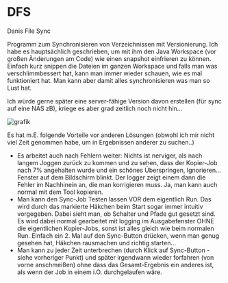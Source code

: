 # DFS
Danis File Sync

Programm zum Synchronisieren von Verzeichnissen mit Versionierung.
Ich habe es hauptsächlich geschrieben, um mit ihm den Java Workspace (vor großen Änderungen am Code) wie einen snapshot einfrieren zu können.
Einfach kurz snippen die Dateien im ganzen Workspace und falls man was verschlimmbessert hat,
kann man immer wieder schauen, wie es mal funktioniert hat.
Man kann aber damit alles synchronisieren was man so Lust hat.

Ich würde gerne später eine server-fähige Version davon erstellen (für sync auf eine NAS zB), kriege es aber grad zeitlich noch nicht hin...


![grafik](https://user-images.githubusercontent.com/56628625/146671836-968f694f-3e23-407b-b619-29ba93932946.png)

Es hat m.E. folgende Vorteile vor anderen Lösungen (obwohl ich mir nicht viel Zeit genommen habe, um in Ergebnissen anderer zu suchen..)
- Es arbeitet auch nach Fehlern weiter: Nichts ist nerviger, als nach langem Joggen zurück zu kommen und zu sehen, dass der Kopier-Job nach 7% angehalten wurde und ein schönes Überspringen, Ignorieren... Fenster auf dem Bildschirm blinkt. Der logger zeigt einem dann die Fehler im Nachhinein an, die man korrigieren muss. Ja, man kann auch normal mit dem Tool kopieren.
- Man kann den Sync-Job Testen lassen VOR dem eigentlich Run. Das wird durch das markierte Häkchen beim Start sogar immer intuitiv vorgegeben. Dabei sieht man, ob Schalter und Pfade gut gesetzt sind. Es wird dabei normal gearbeitet mit logging im Ausgabefenster OHNE die eigentlichen Kopier-Jobs, sonst ist alles gleich wie beim normalen Run. Einfach ein 2. Mal auf den Sync-Button drücken, wenn man genug gesehen hat, Häkchen rausmachen und richtig starten...
-  Man kann zu jeder Zeit unterbrechen (durch Klick auf Sync-Button - siehe vorheriger Punkt) und später irgendwann wieder forfahren (von vorne anschmeißen) ohne dass das Gesamt-Ergebnis ein anderes ist, als wenn der Job in einem i.O. durchgelaufen wäre.
